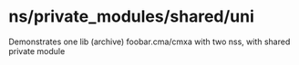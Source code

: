 # ns/private_modules/shared/uni

Demonstrates one lib (archive) foobar.cma/cmxa with two nss, with
shared private module
